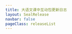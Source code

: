 ```yaml
---
title: 大语文课中互动包更新日志
layout: SealRelease
navbar: false
pageClass: releaseList
---
```


<script>
  import ChangeLog from './CHANGELOG.md';
  export default {
    components: {
      ChangeLog
    },
    data() {
      return {
        count: 3
      };
    },
    mounted() {
      const changeLog = this.$refs.changeLog;
      const changeLogNodes = changeLog.$el.children;
      let a = changeLogNodes[1].querySelector('a');
      a && a.remove();
      console.log(changeLogNodes)
      let release = changeLogNodes[1].textContent.trim();
      //let fragments = `<li><h3><a href="javascript:;" target="_blank">${release}</a></h3>`;
      let fragments = `<li class="sealui-timeline--item is-success">
                        <div class="sealui-timeline--item__tail"></div>
                        <div class="sealui-timeline--item__head is-custom">
                          <i class="sealui-icon-praise-fill"></i>
                        </div>
                        <div class="sealui-timeline--item__content">
                          <h3>当前版本号: ${release}<sup class="sealui-badge__content is-fixed">new</sup></h3>`;
      for (let len = changeLogNodes.length, i = 2; i < len; i++) {
        let node = changeLogNodes[i];
        //a = changeLogNodes[i].querySelector('a');
        //a && a.remove();
        if (node.tagName !== 'H3') {
          fragments += changeLogNodes[i].outerHTML;
        } else {
          release = changeLogNodes[i].textContent.trim();
          fragments += `</div>
                      </li>
                      <li class="sealui-timeline--item is-dark">
                        <div class="sealui-timeline--item__tail"></div>
                        <div class="sealui-timeline--item__head is-custom">
                          <i class="sealui-icon-windows-fill"></i>
                        </div>
                        <div class="sealui-timeline--item__content">
                        <h3>版本号: ${release}</h3>`;
          //fragments += `</li><li><h3><a href="javascript:;" target="_blank">${release}</a></h3>`;
        }
        if(node.tagName == 'UL'){
          if(i == 3 || i == 5){
            fragments += `<a href="//chn-iscreen-release.nmtree.com/${release}/iscreen.asar?v=${+new Date()}" target="_blank" class="sealui-button is-success"><i class="sealui-icon-download"></i><span>下载 ${release} 测试版</span></a>`;
          }else{
            fragments += `<a href="//chn-iscreen-release.nmtree.com/${release}/iscreen.asar?v=${+new Date()}" target="_blank" class="sealui-button is-warning"><span>下载 ${release} 测试版</span></a>`;
          }
          
        }
      }

      fragments = fragments.replace(/@(\w+)/g, '<a href="http://ssgitlab.speiyou.com/chinese/iscreen/commit/$1" target="_blank"># Git Commit</a>');
      //fragments = fragments.replace(/@(\w+)/g, '<a href="javascript:;" target="_blank">@$1</a>');
      this.$refs.timeline.innerHTML = `${fragments}</li>`;

      changeLog.$el.remove();
    }
  };
</script>

<template>
  <div class="page-changelog">
    <div class="heading">
      <button class="sealui-button">
        <a href="http://ssgitlab.speiyou.com/chinese/iscreen/repository/archive.tar?ref=dev" target="_blank" class="">GitLab Releases</a>
      </button>
      <i class="sealui-icon-man"></i>大语文 <em style="font-weight: bold;color:#505050;font-style: normal;">课中互动包</em> 更新日志
      <p style="margin:0;padding:0;color:rgba(0,0,0,.3);font-size: 14px;">注意：所有包均为内部测试包，请跟进实际需要自行下载。</p>
    </div>
    <ul class="sealui-timeline" ref="timeline"></ul>
    <change-log ref="changeLog"></change-log>
  </div>
</template>

<style lang="stylus">
  .releaseList
    background url(https://assets-cdn.shimo.im/assets/images/home/index/banner_back_2x-cf0f8ec03f.jpg);
    background-size cover;
    background-position center;
    code
      display inline-block
      border-radius 3px
      padding: .05rem .5rem;
      font-size: inherit;
    .custom-layout
      padding 4.6rem 0 1rem 0;
  .no-navbar.releaseList
    .custom-layout
      padding 1rem 0;
  .page-changelog
    padding 0rem 3rem 0 3rem
    .heading
      font-size 2rem
      margin 0 -3rem
      padding 2rem 3rem
      background rgba(0,0,0,.02)
      border-radius 4px 4px 0 0
      border-bottom 1px solid #EBEEF5;
      .sealui-button 
        float right
    .sealui-timeline
      padding-top: 2rem;
  .sealui-timeline--item
    padding-bottom 2rem
  .sealui-timeline--item__content
    color #303133
    font-size 1rem
    h3
      font-size 1.3rem
      position relative;
      display inline-block; 
      padding-bottom 1rem
    p
      font-size 1rem
      padding 0
      color inherit
      line-height inherit
      em
        font-style normal
        font-weight 600
        color #23b7e5
        padding-left .2rem
      & span > em
        color #20A0FF
    ul
      padding 0.5rem 0
      margin 0
      position relative;
      & > li 
        list-style-type: none;
        font-size: 1rem
        a
          color:#23b7e5
          &:hover
            color #09bb07
      ul
        padding 0 0 0 1rem
    .sealui-button
      margin-top:1rem
  .sealui-timeline--item__head
    top 2px
  .sealui-timeline--item:first-child .sealui-timeline--item__head i
    font-size 22px
    margin -1px 0 0 -3px
  .sealui-badge__content.is-fixed
    right 0;
    line-height 1.4;
  .custom-item--list
    padding 0.5rem 0  1.5rem 0
    margin 0
    .custom-item--list__title
      font-weight 600
    ul 
      padding 0 0 0 1rem
  @media (max-width: 419px ) and (max-width: 959px) 
    #app
      overflow hidden
    .releaseList
      background none
      .page-container
        border 0 none
        border-radius 0
      .custom-layout
        padding-top 3.6rem
        padding-bottom 0
      .page-changelog
        border-radius 0
        padding: 0rem 1rem 0 1rem
        border 0 none
        .heading
          font-size 1.5rem
          padding 1rem 1.5rem
          margin-left -1.5rem
          margin-right -1.5rem
          .sealui-button
            display none
    .no-navbar.releaseList
      .custom-layout
        padding 0 !important;

      .page-changelog
        border-radius 0
        padding: 0rem 1rem 0 1rem;
        .heading
          margin 0 -1rem
          padding 1rem
          font-size 1.5rem;
          .sealui-button
            display none

</style>